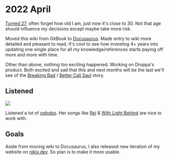 # 2022 April

[Turned 27](https://www.instagram.com/p/CcP1UFDo-Q6/), often forget how old I am, just now it's close to 30. Not that age should influence my decisions except maybe take more risk.

Moved this wiki from GitBook to [Docusaurus](../..tools/docusaurus.md). Made entry to wiki more detailed and pleasant to read. It's cool to see how investing 4+ years into updating one single place for all my knowledge/references starts paying off more and more with time.

Other than above, nothing too exciting happened. Working on Droppa's product. Both excited and sad that this and next months will be the last we'll see of the [Breaking Bad](https://trakt.tv/shows/breaking-bad) / [Better Call Saul](https://trakt.tv/shows/better-call-saul) story.

## Listened

![](https://i.imgur.com/OFN6Xql.png)

Listened a lot of [oqbqbo](https://open.spotify.com/artist/0sxuAo23kwvWKzFmJpLHmw). Her songs like [Rei](https://open.spotify.com/track/6upreF4yNirvmHslvUSyab) & [With Light Behind](https://open.spotify.com/track/1fHJYUSwft1zVJPd2FfE09) are nice to work with.

## Goals

Aside from moving wiki to Docusaurus, I also released new iteration of my website on [nikiv.dev](https://nikiv.dev). So plan is to make it more usable.

